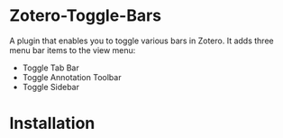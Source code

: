 # Zotero-Toggle-Bars
A plugin that enables you to toggle various bars in Zotero. It adds three menu bar items to the view menu:
+ Toggle Tab Bar
+ Toggle Annotation Toolbar
+ Toggle Sidebar

# Installation